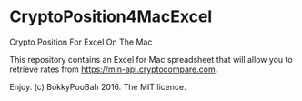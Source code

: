 # CryptoPosition4MacExcel
Crypto Position For Excel On The Mac

This repository contains an Excel for Mac spreadsheet that will allow you to retrieve rates from https://min-api.cryptocompare.com.

Enjoy. (c) BokkyPooBah 2016. The MIT licence.
